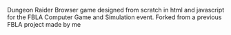 Dungeon Raider
Browser game designed from scratch in html and javascript for the FBLA Computer Game and Simulation event. Forked from a previous FBLA project made by me
